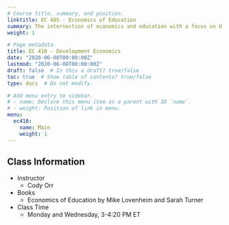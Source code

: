 ```yaml
---
# Course title, summary, and position.
linktitle: EC 485 - Economics of Education
summary: The intersection of economics and education with a focus on U.S. education policy. Human capital, education production, and education reforms.
weight: 1

# Page metadata.
title: EC 410 - Development Economics
date: "2020-06-08T00:00:00Z"
lastmod: "2020-06-08T00:00:00Z"
draft: false  # Is this a draft? true/false
toc: true  # Show table of contents? true/false
type: docs  # Do not modify.

# Add menu entry to sidebar.
# - name: Declare this menu item as a parent with ID `name`.
# - weight: Position of link in menu.
menu:
  ec410:
    name: Main
    weight: 1
---
```


## Class Information
* Instructor
  - Cody Orr
* Books
  - Economics of Education by Mike Lovenheim and Sarah Turner
* Class Time
  - Monday and Wednesday, 3-4:20 PM ET

